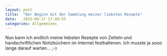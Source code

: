 ```yaml
---
layout: post
title:  "Der Beginn mit der Sammlung meiner liebsten Rezepte"
date:   2015-09-17 17:49:55
categories: Allgemeines
---
```


Nun kann ich endlich meine liebsten Rezepte von Zetteln und handschriftlichen Notizbüchern im Internet festhaltenen.
Ich musste ja *sooo* lange darauf warten... ;-)


